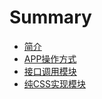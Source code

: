 # Summary

* [简介](README.md)
* [APP操作方式](chapter1.md)
* [接口调用模块](chapter2.md)
* [纯CSS实现模块](chapter3.md)

